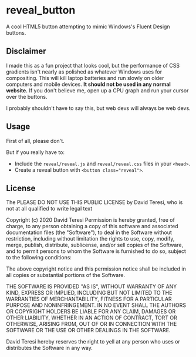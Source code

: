 reveal_button
==

A cool HTML5 button attempting to mimic Windows's Fluent Design buttons.


Disclaimer
--

I made this as a fun project that looks cool, but the performance of CSS
gradients isn't nearly as polished as whatever Windows uses for compositing.
This will kill laptop batteries and run slowly on older computers and mobile
devices. **It should not be used in any normal website.** If you don't believe
me, open up a CPU graph and run your cursor over the buttons.

I probably shouldn't have to say this, but web devs will always be web devs.


Usage
--

First of all, please don't.

But if you really have to:

* Include the `reveal/reveal.js` and `reveal/reveal.css` files in your
`<head>`.
* Create a reveal button with `<button class="reveal">`.


License
--
The PLEASE DO NOT USE THIS PUBLIC LICENSE
by David Teresi, who is not at all qualified to write legal text

Copyright (c) 2020 David Teresi
Permission is hereby granted, free of charge, to any person obtaining a copy
of this software and associated documentation files (the "Software"), to deal
in the Software without restriction, including without limitation the rights
to use, copy, modify, merge, publish, distribute, sublicense, and/or sell
copies of the Software, and to permit persons to whom the Software is
furnished to do so, subject to the following conditions:

The above copyright notice and this permission notice shall be included in all
copies or substantial portions of the Software.

THE SOFTWARE IS PROVIDED "AS IS", WITHOUT WARRANTY OF ANY KIND, EXPRESS OR
IMPLIED, INCLUDING BUT NOT LIMITED TO THE WARRANTIES OF MERCHANTABILITY,
FITNESS FOR A PARTICULAR PURPOSE AND NONINFRINGEMENT. IN NO EVENT SHALL THE
AUTHORS OR COPYRIGHT HOLDERS BE LIABLE FOR ANY CLAIM, DAMAGES OR OTHER
LIABILITY, WHETHER IN AN ACTION OF CONTRACT, TORT OR OTHERWISE, ARISING FROM,
OUT OF OR IN CONNECTION WITH THE SOFTWARE OR THE USE OR OTHER DEALINGS IN THE
SOFTWARE.

David Teresi hereby reserves the right to yell at any person who uses or
distributes the Software in any way.